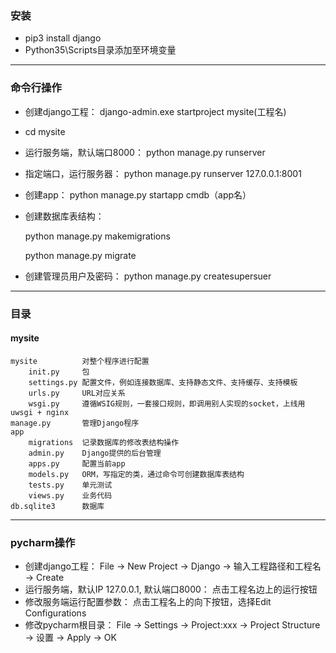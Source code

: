 ### 安装
- pip3 install django
- Python35\Scripts目录添加至环境变量

---
### 命令行操作

- 创建django工程：
	django-admin.exe startproject mysite(工程名)

- cd mysite

- 运行服务端，默认端口8000：
	python manage.py runserver
- 指定端口，运行服务器：
	python manage.py runserver 127.0.0.1:8001
- 创建app：
	python manage.py startapp cmdb（app名）

- 创建数据库表结构：
	
	python manage.py makemigrations

	python manage.py migrate
- 创建管理员用户及密码：
	python manage.py createsupersuer

---
### 目录
#### mysite
	mysite 			对整个程序进行配置
		init.py		包
		settings.py	配置文件，例如连接数据库、支持静态文件、支持缓存、支持模板
		urls.py		URL对应关系
		wsgi.py		遵循WSIG规则，一套接口规则，即调用别人实现的socket，上线用uwsgi + nginx
	manage.py		管理Django程序
	app
		migrations	记录数据库的修改表结构操作
		admin.py	Django提供的后台管理
		apps.py		配置当前app
		models.py	ORM，写指定的类，通过命令可创建数据库表结构
		tests.py	单元测试
		views.py	业务代码
	db.sqlite3		数据库
	
---	
### pycharm操作
- 创建django工程：
	File -> New Project -> Django -> 输入工程路径和工程名 -> Create
- 运行服务端，默认IP 127.0.0.1, 默认端口8000：
	点击工程名边上的运行按钮
- 修改服务端运行配置参数：
	点击工程名上的向下按钮，选择Edit Configurations
- 修改pycharm根目录：
	File -> Settings -> Project:xxx -> Project Structure -> 设置 -> Apply -> OK


	
	




